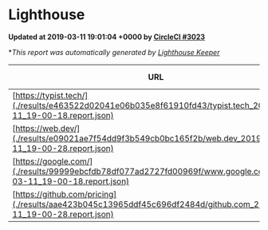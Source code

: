 
# Lighthouse

**Updated at 2019-03-11 19:01:04 +0000 by [CircleCI #3023](https://circleci.com/gh/ItinerisLtd/lighthouse-keeper-example/3023)**

**This report was automatically generated by [Lighthouse Keeper](https://github.com/itinerisltd/lighthouse-keeper)*

| URL | Performance | Accessibility | Best Practices | SEO | PWA | Updated At |
| --- | --- | --- | --- | --- | --- | --- |
| [https://typist.tech/](./results/e463522d02041e06b035e8f61910fd43/typist.tech_2019-03-11_19-00-18.report.json) | 1 |  |  |  |  | 2019-03-11T19:00:18.072Z |
| [https://web.dev/](./results/e09021ae7f54dd9f3b549cb0bc165f2b/web.dev_2019-03-11_19-00-28.report.json) | 0.95 | 0.93 | 1 | 0.87 | 1 | 2019-03-11T19:00:28.214Z |
| [https://google.com/](./results/99999ebcfdb78df077ad2727fd00969f/www.google.com_2019-03-11_19-00-18.report.json) | 0.96 | 0.71 | 0.93 | 0.82 | 0.58 | 2019-03-11T19:00:18.462Z |
| [https://github.com/pricing](./results/aae423b045c13965ddf45c696df2484d/github.com_2019-03-11_19-00-28.report.json) | 0.79 | 0.89 | 0.93 | 0.91 | 0.58 | 2019-03-11T19:00:28.524Z |
